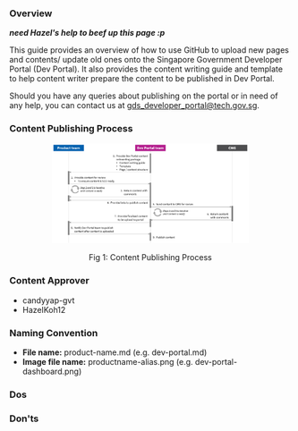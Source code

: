 ### Overview

***need Hazel's help to beef up this page :p***

This guide provides an overview of how to use GitHub to upload new pages and contents/ update old ones onto the Singapore Government Developer Portal (Dev Portal).
It also provides the content writing guide and template to help content writer prepare the content to be published in Dev Portal.

Should you have any queries about publishing on the portal or in need of any help, you can contact us at gds_developer_portal@tech.gov.sg.

### Content Publishing Process

<p align="center"><img src="/assets/img/content-publishing-process.png" width="70%" height="70%" alt="Fig 1: Content Publishing Process" /></p>
<p align="center">Fig 1: Content Publishing Process</p>

### Content Approver

- candyyap-gvt
- HazelKoh12

### Naming Convention

- **File name:** product-name.md (e.g. dev-portal.md)
- **Image file name:** productname-alias.png (e.g. dev-portal-dashboard.png)

### Dos


### Don'ts



